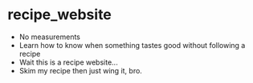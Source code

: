 # recipe_website

- No measurements
- Learn how to know when something tastes good without following a recipe 
- Wait this is a recipe website...
- Skim my recipe then just wing it, bro. 
